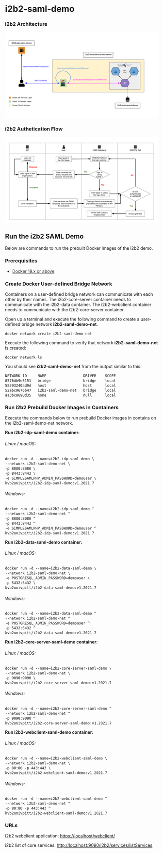 # i2b2-saml-demo

### i2b2 Architecture
![Welcome Page](./img/i2b2_saml_flow.svg)

### i2b2 Authetication Flow
![Authentication Flow](./img/saml_auth_flow.svg)

## Run the i2b2 SAML Demo

Below are commands to run the prebuilt Docker images of the i2b2 demo.

### Prerequisites

- [Docker 19.x or above](https://docs.docker.com/get-docker/)

### Create Docker User-defined Bridge Network

Containers on a user-defined bridge network can communicate with each other by their names.  The i2b2-core-server container needs to communicate with the i2b2-data container.  The i2b2-webclient container needs to communicate with the i2b2-core-server container.

Open up a terminal and execute the following command to create a user-defined bridge network **i2b2-saml-demo-net**.

```
docker network create i2b2-saml-demo-net
```

Execute the following command to verify that network **i2b2-saml-demo-net** is created:

```
docker network ls
```

You should see **i2b2-saml-demo-net** from the output similar to this:

```
NETWORK ID     NAME                 DRIVER    SCOPE
0576db9e5151   bridge               bridge    local
58593240ad9d   host                 host      local
52abc9676b47   i2b2-saml-demo-net   bridge    local
aa3bc8690d35   none                 null      local
```

### Run i2b2 Prebuild Docker Images in Containers

Execute the commands below to run prebuild Docker images in contains on the i2b2-saml-demo-net network.

**Run i2b2-idp-saml-demo container:**

###### Linux / macOS:

```
docker run -d --name=i2b2-idp-saml-demo \
--network i2b2-saml-demo-net \
-p 8080:8080 \
-p 8443:8443 \
-e SIMPLESAMLPHP_ADMIN_PASSWORD=demouser \
kvb2univpitt/i2b2-idp-saml-demo:v1.2021.7
```

###### Windows:

```
docker run -d --name=i2b2-idp-saml-demo ^
--network i2b2-saml-demo-net ^
-p 8080:8080 ^
-p 8443:8443 ^
-e SIMPLESAMLPHP_ADMIN_PASSWORD=demouser ^
kvb2univpitt/i2b2-idp-saml-demo:v1.2021.7
```

**Run i2b2-data-saml-demo container:**

###### Linux / macOS:

```
docker run -d --name=i2b2-data-saml-demo \
--network i2b2-saml-demo-net \
-e POSTGRESQL_ADMIN_PASSWORD=demouser \
-p 5432:5432 \
kvb2univpitt/i2b2-data-saml-demo:v1.2021.7
```

###### Windows:

```
docker run -d --name=i2b2-data-saml-demo ^
--network i2b2-saml-demo-net ^
-e POSTGRESQL_ADMIN_PASSWORD=demouser ^
-p 5432:5432 ^
kvb2univpitt/i2b2-data-saml-demo:v1.2021.7
```

**Run i2b2-core-server-saml-demo container:**

###### Linux / macOS:

```
docker run -d --name=i2b2-core-server-saml-demo \
--network i2b2-saml-demo-net \
-p 9090:9090 \
kvb2univpitt/i2b2-core-server-saml-demo:v1.2021.7
```

###### Windows:

```
docker run -d --name=i2b2-core-server-saml-demo ^
--network i2b2-saml-demo-net ^
-p 9090:9090 ^
kvb2univpitt/i2b2-core-server-saml-demo:v1.2021.7
```

**Run i2b2-webclient-saml-demo container:**

###### Linux / macOS:

```
docker run -d --name=i2b2-webclient-saml-demo \
--network i2b2-saml-demo-net \
-p 80:80 -p 443:443 \
kvb2univpitt/i2b2-webclient-saml-demo:v1.2021.7
```

###### Windows:

```
docker run -d --name=i2b2-webclient-saml-demo ^
--network i2b2-saml-demo-net ^
-p 80:80 -p 443:443 ^
kvb2univpitt/i2b2-webclient-saml-demo:v1.2021.7
```

### URLs

i2b2 webclient application: [https://localhost/webclient/](https://localhost/webclient/)

i2b2 list of core services: [http://localhost:9090/i2b2/services/listServices](http://localhost:9090/i2b2/services/listServices)

